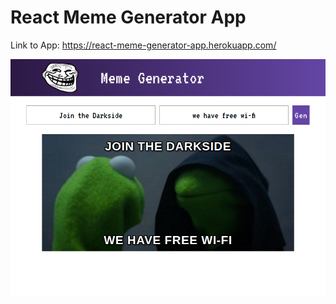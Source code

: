 # React Meme Generator App

Link to App: https://react-meme-generator-app.herokuapp.com/


![alt text](https://raw.githubusercontent.com/Grois333/React-Meme-Generator/master/Mini%20Project.png)
